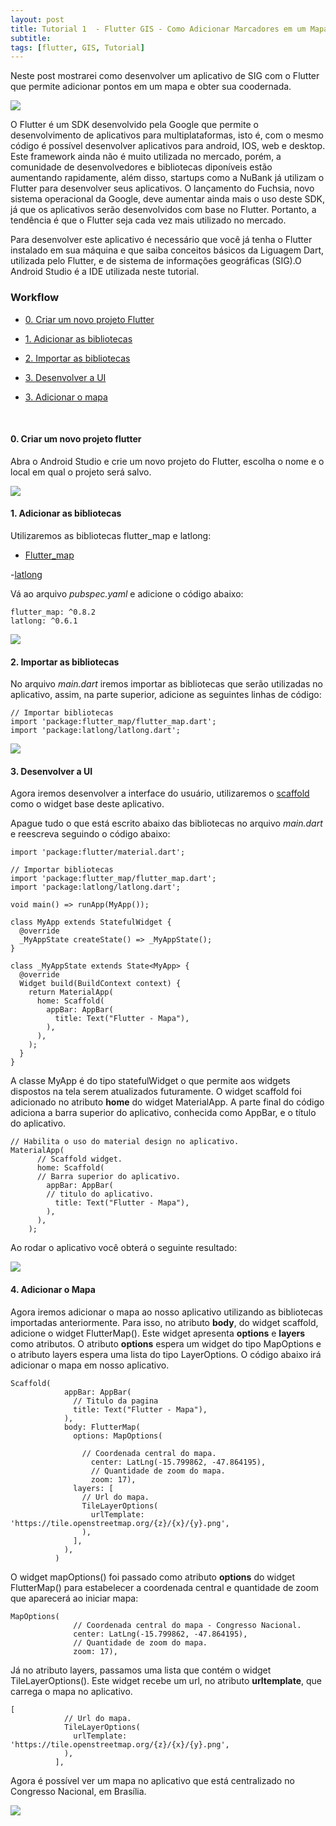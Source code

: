 ```yaml
---
layout: post
title: Tutorial 1  - Flutter GIS - Como Adicionar Marcadores em um Mapa
subtitle: 
tags: [flutter, GIS, Tutorial]
---
```


Neste post mostrarei como desenvolver um aplicativo de SIG com o Flutter que permite adicionar pontos em um mapa e obter sua coodernada.

 
![](/img/post_flutter_markers/marker_demo.gif)



O Flutter é um SDK desenvolvido pela Google que permite o desenvolvimento de aplicativos para multiplataformas, isto é, com o mesmo
código é possível desenvolver aplicativos para android, IOS, web e desktop. Este framework ainda não é muito utilizada no mercado, porém,
a comunidade de desenvolvedores e bibliotecas diponíveis estão aumentando rapidamente, além disso, startups como a NuBank já utilizam
o Flutter para desenvolver seus aplicativos. O lançamento do Fuchsia, novo sistema operacional da Google, deve aumentar ainda mais o uso deste SDK,
já que os aplicativos serão desenvolvidos com base no Flutter. Portanto, a tendência é que o Flutter seja cada vez mais utilizado no mercado.

Para desenvolver este aplicativo é necessário que você já tenha o Flutter instalado em sua máquina e que saiba conceitos básicos da Liguagem Dart, utilizada pelo Flutter, e de sistema de informações geográficas (SIG).O Android Studio é a IDE utilizada neste tutorial. 


### Workflow

- [0. Criar um novo projeto Flutter](#0-criar-um-novo-projeto-flutter) 

- [1. Adicionar as bibliotecas](#1-adicionar-as-bibliotecas) 

- [2. Importar as bibliotecas](#2-importar-as-bibliotecas) 

- [3. Desenvolver a UI](#3-desenvolver-a-UI) 

- [3. Adicionar o mapa](#4-Adicionar-o-mapa) 

&nbsp;

#### 0. Criar um novo projeto flutter

Abra o Android Studio e crie um novo projeto do Flutter, escolha o nome e o local em qual o projeto será salvo.

![](/img/post_flutter_markers/new_project.png)


#### 1. Adicionar as bibliotecas

Utilizaremos as bibliotecas flutter_map e latlong:

- [Flutter_map](<https://pub.dev/packages/flutter_map>)

-[latlong](<https://pub.dev/packages/latlong>)


Vá ao arquivo *pubspec.yaml* e adicione o código abaixo:

```flutter
flutter_map: ^0.8.2
latlong: ^0.6.1
```

![](/img/post_flutter_markers/pubspec_yaml.png)


#### 2. Importar as bibliotecas

No arquivo *main.dart* iremos importar as bibliotecas que serão utilizadas no aplicativo, assim, na parte superior, adicione as seguintes linhas de código:


```flutter
// Importar bibliotecas 
import 'package:flutter_map/flutter_map.dart';
import 'package:latlong/latlong.dart';
```


![](/img/post_flutter_markers/importar_bibliotecas.png)


#### 3. Desenvolver a UI

Agora iremos desenvolver a interface do usuário, utilizaremos o [scaffold](<https://api.flutter.dev/flutter/material/Scaffold-class.html>) como o widget base deste aplicativo.

Apague tudo o que está escrito abaixo das bibliotecas no arquivo *main.dart* e reescreva seguindo o código abaixo:


```flutter
import 'package:flutter/material.dart';

// Importar bibliotecas
import 'package:flutter_map/flutter_map.dart';
import 'package:latlong/latlong.dart';

void main() => runApp(MyApp());

class MyApp extends StatefulWidget {
  @override
  _MyAppState createState() => _MyAppState();
}

class _MyAppState extends State<MyApp> {
  @override
  Widget build(BuildContext context) {
    return MaterialApp(
      home: Scaffold(
        appBar: AppBar(
          title: Text("Flutter - Mapa"),
        ),
      ),
    );
  }
}

```

A classe MyApp é do tipo statefulWidget o que permite aos widgets dispostos na tela serem atualizados futuramente. O widget scaffold foi adicionado no atributo **home** do widget MaterialApp. A parte final do código adiciona a barra superior do aplicativo, conhecida como AppBar, e o título do aplicativo.

```flutter
// Habilita o uso do material design no aplicativo.
MaterialApp(
      // Scaffold widget.
      home: Scaffold(
      // Barra superior do aplicativo.
        appBar: AppBar(
        // titulo do aplicativo.
          title: Text("Flutter - Mapa"),
        ),
      ),
    );

```
Ao rodar o aplicativo você obterá o seguinte resultado:



![](/img/post_flutter_markers/ui_inicial.png)


#### 4. Adicionar o Mapa

Agora iremos adicionar o mapa ao nosso aplicativo utilizando as bibliotecas importadas anteriormente. Para isso, no atributo **body**, do widget scaffold, adicione o widget FlutterMap(). Este widget apresenta **options** e **layers** como atributos. O atributo **options** espera um widget do tipo MapOptions e o atributo layers espera uma lista do tipo LayerOptions. O código abaixo irá adicionar o mapa em nosso aplicativo.


```flutter
Scaffold(
            appBar: AppBar(
              // Titulo da pagina
              title: Text("Flutter - Mapa"),
            ),
            body: FlutterMap(
              options: MapOptions(

                // Coordenada central do mapa.
                  center: LatLng(-15.799862, -47.864195),
                  // Quantidade de zoom do mapa.
                  zoom: 17),
              layers: [
                // Url do mapa.
                TileLayerOptions(
                  urlTemplate: 'https://tile.openstreetmap.org/{z}/{x}/{y}.png',
                ),
              ],
            ),
          )

```

O widget mapOptions() foi passado como atributo **options** do widget FlutterMap() para estabelecer a coordenada central e quantidade de zoom que aparecerá ao iniciar mapa:

```
MapOptions(
              // Coordenada central do mapa - Congresso Nacional.
              center: LatLng(-15.799862, -47.864195),
              // Quantidade de zoom do mapa.
              zoom: 17),

```

Já no atributo layers, passamos uma lista que contém o widget TileLayerOptions(). Este widget recebe um url, no atributo **urltemplate**, que carrega o mapa no aplicativo.

```
[
            // Url do mapa.
            TileLayerOptions(
              urlTemplate: 'https://tile.openstreetmap.org/{z}/{x}/{y}.png',
            ),
          ],
```

Agora é possível ver um mapa no aplicativo que está centralizado no Congresso Nacional, em Brasília.


![](/img/post_flutter_markers/mapa_app.gif)




